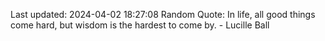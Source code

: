 Last updated: 2024-04-02 18:27:08
Random Quote: In life, all good things come hard, but wisdom is the hardest to come by. - Lucille Ball